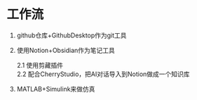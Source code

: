 # 工作流
1. github仓库+GithubDesktop作为git工具
2. 使用Notion+Obsidian作为笔记工具

    2.1 使用剪藏插件\
    2.2 配合CherryStudio，把AI对话导入到Notion做成一个知识库
3. MATLAB+Simulink来做仿真